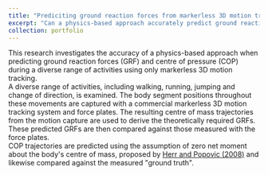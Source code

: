 ```yaml
---
title: "Prediciting ground reaction forces from markerless 3D motion tracking"
excerpt: "Can a physics-based approach accurately predict ground reaction forces from markerless 3D motion tracking during diverse activities? <br/><img src='/images/mmc_grf_prediction_cover.png'>"
collection: portfolio
---
```

This research investigates the accuracy of a physics-based approach when predicting ground reaction forces (GRF) and centre of pressure (COP) during a diverse range of activities using only markerless 3D motion tracking.  
A diverse range of activities, including walking, running, jumping and change of direction, is examined. The body segment positions throughout these movements are captured with a commercial markerless 3D motion tracking system and force plates. The resulting centre of mass trajectories from the motion capture are used to derive the theoretically required GRFs. These predicted GRFs are then compared against those measured with the force plates.  
COP trajectories are predicted using the assumption of zero net moment about the body's centre of mass, proposed by [Herr and Popovic (2008)](https://doi.org/10.1242/jeb.008573) and likewise compared against the measured "ground truth".
